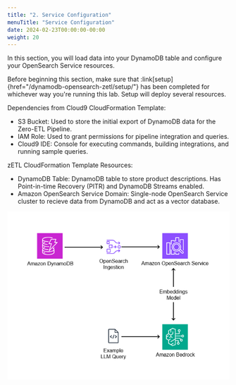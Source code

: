 ```yaml
---
title: "2. Service Configuration"
menuTitle: "Service Configuration"
date: 2024-02-23T00:00:00-00:00
weight: 20
---
```

In this section, you will load data into your DynamoDB table and configure your OpenSearch Service resources.

Before beginning this section, make sure that :link[setup]{href="/dynamodb-opensearch-zetl/setup/"} has been completed for whichever way you're running this lab. Setup will deploy several resources.

Dependencies from Cloud9 CloudFormation Template:
  - S3 Bucket: Used to store the initial export of DynamoDB data for the Zero-ETL Pipeline.
  - IAM Role: Used to grant permissions for pipeline integration and queries.
  - Cloud9 IDE: Console for executing commands, building integrations, and running sample queries.

zETL CloudFormation Template Resources:
  - DynamoDB Table: DynamoDB table to store product descriptions. Has Point-in-time Recovery (PITR) and DynamoDB Streams enabled.
  - Amazon OpenSearch Service Domain: Single-node OpenSearch Service cluster to recieve data from DynamoDB and act as a vector database.

![Final Deployment Architecture](/static/images/ddb-os-zetl.png)
